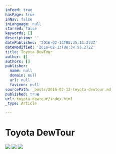 ```yaml
---
inFeed: true
hasPage: true
inNav: false
inLanguage: null
starred: false
keywords: []
description: ''
datePublished: '2016-02-13T08:35:11.233Z'
dateModified: '2016-02-13T08:34:55.272Z'
title: Toyota DewTour
author: []
authors: []
publisher:
  name: null
  domain: null
  url: null
  favicon: null
sourcePath: _posts/2016-02-13-toyota-dewtour.md
published: true
url: toyota-dewtour/index.html
_type: Article

---
```

# Toyota DewTour
![](https://the-grid-user-content.s3-us-west-2.amazonaws.com/d998228f-934a-4ddb-b968-a081c7864836.jpg)
![](https://the-grid-user-content.s3-us-west-2.amazonaws.com/8a9f2292-fcc7-41e5-b065-43fda21c8b07.jpg)
![](https://the-grid-user-content.s3-us-west-2.amazonaws.com/59c346aa-490d-48db-9923-2a85efb474de.jpg)